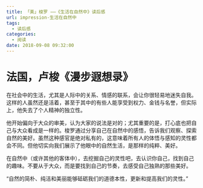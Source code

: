 ```yaml
---
title: 「美」梭罗 ——《生活在自然中》读后感
url: impression-生活在自然中
tags:
  - 读后感
categories:
  - 阅读
date: 2018-09-08 09:32:00
---
```


# 法国，卢梭《漫步遐想录》

在社会中的生活，尤其是人际中的关系、情感的联系，会让你很轻易地迷失自我。这样的人虽然还是活着，甚至于其中的有些人能享受到权力、金钱与名誉，但实际上，他失去了个人精神的独立性。

他开始偏向于大众的审美，认为大家的说法是对的；尤其重要的是，打心底也把自己与大众看成是一样的。梭罗通过分享自己在自然中的感悟，告诉我们观察、探索自然的美好。虽然这种感官是绝对私有的，这意味着所有人的体悟与感知的灵性都会不同。但他切实向我们展示了他眼中的自然生活，是那样的纯粹、美好。

在自然中（或许其他的客体中），去挖掘自己的灵性吧，去认识你自己，找到自己的趣味。不要从于大众，而是要找到自己的节奏，去感受自己独熟的那些美好。

“自然的简朴、纯洁和美丽能够砥砺我们的道德本性，更新和提高我们的灵性。”
